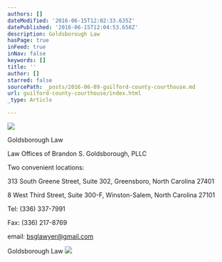 ```yaml
---
authors: []
dateModified: '2016-06-15T12:02:33.635Z'
datePublished: '2016-06-15T12:04:53.658Z'
description: Goldsborough Law
hasPage: true
inFeed: true
inNav: false
keywords: []
title: ''
author: []
starred: false
sourcePath: _posts/2016-06-09-guilford-county-courthouse.md
url: guilford-county-courthouse/index.html
_type: Article

---
```

![](https://the-grid-user-content.s3-us-west-2.amazonaws.com/207dc267-dbc4-45dc-8042-77755cd202f8.jpg)

Goldsborough Law

Law Offices of Brandon S. Goldsborough, PLLC

Two convenient locations:

313 South Greene Street, Suite 302, Greensboro, North Carolina 27401

8 West Third Street, Suite 300-F, Winston-Salem, North Carolina 27101

Tel: (336) 337-7991

Fax: (336) 217-8769

email: bsglawyer@gmail.com

Goldsborough Law
![](https://the-grid-user-content.s3-us-west-2.amazonaws.com/2ec10328-0a09-41b7-b3bd-a45e82f1fa9c.jpg)